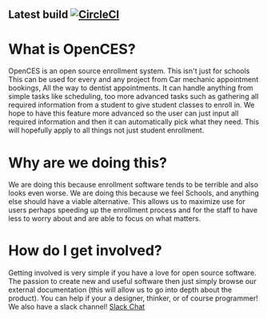 ## Latest build [![CircleCI](https://circleci.com/gh/scallahana/OpenCES/tree/master.svg?style=svg)](https://circleci.com/gh/scallahana/OpenCES/tree/master)

# What is OpenCES?

OpenCES is an open source enrollment system. This isn't just for schools
This can be used for every and any project from Car mechanic appointment
bookings, All the way to dentist appointments. It can handle anything
from simple tasks like scheduling, too more advanced tasks such as
gathering all required information from a student to give student
classes to enroll in. We hope to have this feature more advanced
so the user can just input all required information and then it
can automatically pick what they need. This will hopefully apply to all
things not just student enrollment.

# Why are we doing this?

We are doing this because enrollment software tends to be terrible and also looks even worse. 
We are doing this because we feel Schools, and anything else should have a viable alternative.
This allows us to maximize use for users perhaps speeding up the enrollment process 
and for the staff to have less to worry about and are able to focus on what matters. 

# How do I get involved? 

Getting involved is very simple if you have a love for open source software. The passion to create new and 
useful software then just simply browse our external documentation (this will allow us to go into depth 
about the product). You can help if your a designer, thinker, or of course programmer! 
We also have a slack channel! [Slack Chat](https://opences.slack.com)
